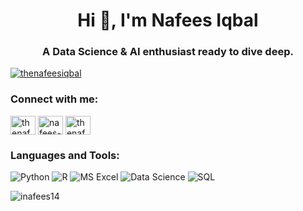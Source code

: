 <h1 align="center">Hi 👋, I'm Nafees Iqbal</h1>
<h3 align="center">A Data Science & AI enthusiast ready to dive deep.</h3>

<p align="left"> <a href="https://twitter.com/thenafeesiqbal" target="blank"><img src="https://img.shields.io/twitter/follow/thenafeesiqbal?logo=twitter&style=for-the-badge" alt="thenafeesiqbal" /></a> </p>

<h3 align="left">Connect with me:</h3>
<p align="left">
<a href="https://twitter.com/thenafeesiqbal" target="blank"><img align="center" src="https://raw.githubusercontent.com/rahuldkjain/github-profile-readme-generator/master/src/images/icons/Social/twitter.svg" alt="thenafeesiqbal" height="30" width="40" /></a>
<a href="https://linkedin.com/in/nafees-iqbal" target="blank"><img align="center" src="https://raw.githubusercontent.com/rahuldkjain/github-profile-readme-generator/master/src/images/icons/Social/linked-in-alt.svg" alt="nafees-iqbal" height="30" width="40" /></a>
<a href="https://instagram.com/thenafeesiqbal" target="blank"><img align="center" src="https://raw.githubusercontent.com/rahuldkjain/github-profile-readme-generator/master/src/images/icons/Social/instagram.svg" alt="thenafeesiqbal" height="30" width="40" /></a>
</p>

<h3 align="left">Languages and Tools:</h3>
<p align="left">

![Python](https://img.shields.io/badge/Python-3776AB?style=for-the-badge&logo=python&logoColor=white) ![R](https://img.shields.io/badge/RStudio-75AADB?style=for-the-badge&logo=RStudio&logoColor=white) ![MS Excel](https://img.shields.io/badge/Microsoft%20Excel-217346?style=for-the-badge&logo=microsoft-excel&logoColor=white) ![Data Science](https://img.shields.io/badge/Data%20Science-FF6F00?style=for-the-badge&logo=data-science&logoColor=white) ![SQL](https://img.shields.io/badge/SQL-4479A1?style=for-the-badge&logo=postgresql&logoColor=white)</p>

<p><img align="center" src="https://github-readme-stats.vercel.app/api/top-langs?username=inafees14&show_icons=true&locale=en&layout=compact" alt="inafees14" /></p>

